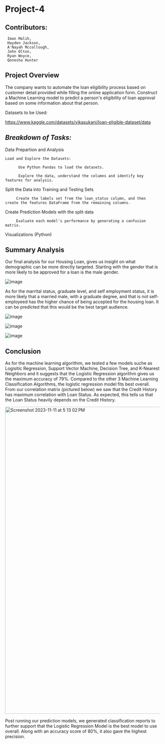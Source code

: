 # Project-4


## Contributors: 
     Iman Malih, 
     Hayden Jackson, 
     A'Nayah Mccollough, 
     John Olton, 
     Ryan Woyce, 
     Qonesha Hunter
 
**Project Overview**
--------------------------------
The company wants to automate the loan eligibility process based on customer detail provided while filling the online application form. 
Construct a Machine Learning model to predict a person's eligibility of loan approval based on some information about that person. 


Datasets to be Used:

https://www.kaggle.com/datasets/vikasukani/loan-eligible-dataset/data

*Breakdown of Tasks:*
---------------------------------

Data Prepartion and Analysis

    Load and Explore the Datasets:

          Use Python Pandas to load the datasets.

          Explore the data, understand the columns and identify key features for analysis.


 Split the Data into Training and Testing Sets 

         Create the labels set from the loan_status column, and then create the features DataFrame from the remaining columns. 


 Create Prediction Models with the split data

         Evaluate each model's performance by generating a confusion matrix.


 Visualizations (Python)

      


 Summary Analysis
 ------------------------------
Our final analysis for our Housing Loan, gives us insight on what demographic can be more directly targeted. Starting with the gender that is more likely to be approved for a loan is the male gender. 

![image](https://github.com/imanmalih/Project-4/assets/133404805/68de3a63-004a-49b7-925b-e18bb103bd54)




As for the marrital status, graduate level, and self employment status, it is more likely that a married male, with a graduate degree, and that is not self-employeed has the higher chance of being accepted for the housing loan. It can be predicted that this would be the best target audience. 



![image](https://github.com/imanmalih/Project-4/assets/133404805/c9fd65e7-ca3c-4ac8-840e-ebae222d7f28)


![image](https://github.com/imanmalih/Project-4/assets/133404805/d7323010-47cf-40c8-8b94-156e968a6f9f)


![image](https://github.com/imanmalih/Project-4/assets/133404805/6b000423-f94b-405b-8655-be10e57dc152)


Conclusion
 ------------------------------

As for the machine learning algorithim, we tested a few models suche as Logisitic Regression, Support Vector Machine, Decision Tree, and K-Nearest Neighbors and it suggests that the Logistic Regression algorithm gives us the maximum accuracy of 79%. Compared to the other 3 Machine Learning Classification Algorithms, the logistic regression model fits best overall. From our correlation matrix (pictured below) we saw that the Credit History has maximum correlation with Loan Status. As expected, this tells us that the Loan Status heavily depends on the Credit History. 


<img width="995" alt="Screenshot 2023-11-11 at 5 13 02 PM" src="https://github.com/imanmalih/Project-4/assets/128860080/e50ad631-29ff-47a7-b9a1-b6f9c9a43c81">



  Post running our prediction models, we generated classification reports to further support that the Logistic Regression Model is the best model to use overall. Along with an accuracy score of 80%, it also gave the highest precision. 

  


